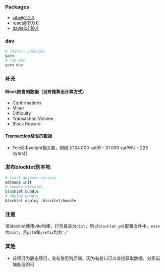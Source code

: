 ### Packages

- vite@2.2.3
- react@17.0.0
- dayjs@1.10.4

### dev

```bash
# install packages
yarn
# run dev
yarn dev
```

### 补充

#### Block缺省的数据（没有推算出计算方式）

- Confirmations
- Miner
- Difficulty
- Transaction Volume
- Block Reward

#### Transaction缺省的数据

- Fee列中weight相关数，例如 [(124.000 sat/B - 31.000 sat/WU - 223 bytes)]

### 发布blocklet到本地

```bash
# start abtnode service
abtnode init
# bundle blocklet
blocklet bundle
# deploy bundle
blocklet deploy .blocklet/bundle
```

### 注意

该blocklet使用vite构建，打包目录为`dist`，所以`blocklet.yml`配置文件中，`main`为`dist`，且`path`和`prefix`均为`'/'`

### 其他

- 该项目为静态项目，没有使用到后端，因为有接口可以直接获取数据，分页前端处理即可
